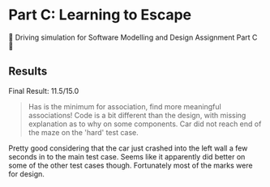 # Part C: Learning to Escape
🚖 Driving simulation for Software Modelling and Design Assignment Part C 🚖

## Results
Final Result: 11.5/15.0

> Has is the minimum for association, find more meaningful associations! Code is a bit different than the design, with missing explanation as to why on some components. Car did not reach end of the maze on the 'hard' test case.

Pretty good considering that the car just crashed into the left wall a few seconds in to the main test case. Seems like it apparently did better on some of the other test cases though. Fortunately most of the marks were for design.
